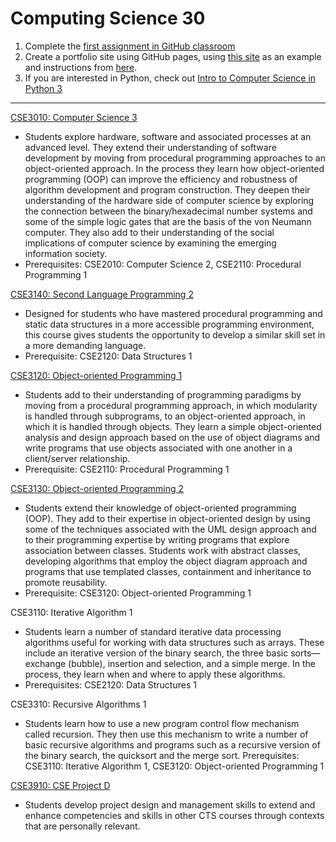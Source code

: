 # Computing Science 30

1. Complete the [first assignment in GitHub classroom](https://classroom.github.com/a/rtd5iZM_)
1. Create a portfolio site using GitHub pages, using [this site](https://github.com/BevFacey/bevfacey.github.io) as an example and instructions from [here](https://github.com/QEHS-Websites/Overview).
1. If you are interested in Python, check out [Intro to Computer Science in Python 3](https://codehs.com/course/python3/overview)

---

[CSE3010: Computer Science 3](CSE3010.md)

* Students explore hardware, software and associated processes at an advanced level. They extend their understanding of software development by moving from procedural programming approaches to an object-oriented approach. In the process they learn how object-oriented programming (OOP) can improve the efficiency and robustness of algorithm development and program construction. They deepen their understanding of the hardware side of computer science by exploring the connection between the binary/hexadecimal number systems and some of the simple logic gates that are the basis of the von Neumann computer. They also add to their understanding of the social implications of computer science by examining the emerging information society.
* Prerequisites: CSE2010: Computer Science 2, CSE2110: Procedural Programming 1

[CSE3140: Second Language Programming 2](CSE3140.md)

* Designed for students who have mastered procedural programming and static data structures in a more accessible programming environment, this course gives students the opportunity to develop a similar skill set in a more demanding language.
* Prerequisite: CSE2120: Data Structures 1

[CSE3120: Object-oriented Programming 1](CSE3120.md)

* Students add to their understanding of programming paradigms by moving from a procedural programming approach, in which modularity is handled through subprograms, to an object-oriented approach, in which it is handled through objects. They learn a simple object-oriented analysis and design approach based on the use of object diagrams and write programs that use objects associated with one another in a client/server relationship.
* Prerequisite: CSE2110: Procedural Programming 1

[CSE3130: Object-oriented Programming 2](CSE3130.md)

* Students extend their knowledge of object-oriented programming (OOP). They add to their expertise in object-oriented design by using some of the techniques associated with the UML design approach and to their programming expertise by writing programs that explore association between classes. Students work with abstract classes, developing algorithms that employ the object diagram approach and programs that use templated classes, containment and inheritance to promote reusability.
* Prerequisite: CSE3120: Object-oriented Programming 1

CSE3110: Iterative Algorithm 1

* Students learn a number of standard iterative data processing algorithms useful for working with data structures such as arrays. These include an iterative version of the binary search, the three basic sorts—exchange (bubble), insertion and selection, and a simple merge. In the process, they learn when and where to apply these algorithms.
* Prerequisites: CSE2120: Data Structures 1

CSE3310: Recursive Algorithms 1

* Students learn how to use a new program control flow mechanism called recursion. They then use this mechanism to write a number of basic recursive algorithms and programs such as a recursive version of the binary search, the quicksort and the merge sort.
Prerequisites: CSE3110: Iterative Algorithm 1, CSE3120: Object-oriented Programming 1

[CSE3910: CSE Project D](CSE3910.md)

* Students develop project design and management skills to extend and enhance competencies and skills in other CTS courses through contexts that are personally relevant.
